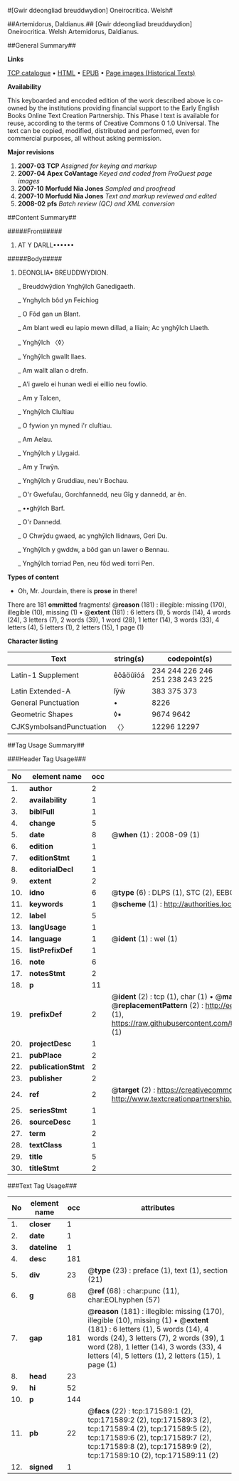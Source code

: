 #[Gwir ddeongliad breuddwydion] Oneirocritica. Welsh#

##Artemidorus, Daldianus.##
[Gwir ddeongliad breuddwydion]
Oneirocritica. Welsh
Artemidorus, Daldianus.

##General Summary##

**Links**

[TCP catalogue](http://www.ota.ox.ac.uk/tcp/)  • 
[HTML](http://tei.it.ox.ac.uk/tcp/Texts-HTML/free/A75/A75627.html)  • 
[EPUB](http://tei.it.ox.ac.uk/tcp/Texts-EPUB/free/A75/A75627.epub) • 
[Page images (Historical Texts)](https://data.historicaltexts.jisc.ac.uk/view?pubId=eebo-45504694e&pageId=eebo-45504694e-171589-1)

**Availability**

This keyboarded and encoded edition of the
	       work described above is co-owned by the institutions
	       providing financial support to the Early English Books
	       Online Text Creation Partnership. This Phase I text is
	       available for reuse, according to the terms of Creative
	       Commons 0 1.0 Universal. The text can be copied,
	       modified, distributed and performed, even for
	       commercial purposes, all without asking permission.

**Major revisions**

1. __2007-03__ __TCP__ *Assigned for keying and markup*
1. __2007-04__ __Apex CoVantage__ *Keyed and coded from ProQuest page images*
1. __2007-10__ __Morfudd Nia Jones__ *Sampled and proofread*
1. __2007-10__ __Morfudd Nia Jones__ *Text and markup reviewed and edited*
1. __2008-02__ __pfs__ *Batch review (QC) and XML conversion*

##Content Summary##

#####Front#####

1. AT Y DARLL••••••

#####Body#####

1. DEONGLIA• BREUDDWYDION.

    _ Breuddwŷdion Ynghŷlch Ganedigaeth.

    _ Ynghylch bôd yn Feichiog

    _ O Fôd gan un Blant.

    _ Am blant wedi eu lapio mewn dillad, a lliain; Ac ynghŷlch Llaeth.

    _ Ynghŷlch 〈◊〉

    _ Ynghŷlch gwallt llaes.

    _ Am wallt allan o drefn.

    _ A'i gwelo ei hunan wedi ei eillio neu fowlio.

    _ Am y Talcen,

    _ Ynghŷlch Cluſtiau

    _ O fywion yn myned i'r cluſtiau.

    _ Am Aelau.

    _ Ynghŷlch y Llygaid.

    _ Am y Trwŷn.

    _ Ynghŷlch y Gruddiau, neu'r Bochau.

    _ O'r Gwefuſau, Gorchfannedd, neu Gîg y dannedd, ar ên.

    _ ••ghŷlch Barf.

    _ O'r Dannedd.

    _ O Chwŷdu gwaed, ac ynghŷlch llidnaws, Geri Du.

    _ Ynghŷlch y gwddw, a bôd gan un lawer o Bennau.

    _ Ynghŷlch torriad Pen, neu fôd wedi torri Pen.

**Types of content**

  * Oh, Mr. Jourdain, there is **prose** in there!

There are 181 **ommitted** fragments! 
 @__reason__ (181) : illegible: missing (170), illegible (10), missing (1)  •  @__extent__ (181) : 6 letters (1), 5 words (14), 4 words (24), 3 letters (7), 2 words (39), 1 word (28), 1 letter (14), 3 words (33), 4 letters (4), 5 letters (1), 2 letters (15), 1 page (1)

**Character listing**


|Text|string(s)|codepoint(s)|
|---|---|---|
|Latin-1 Supplement|êôâöûîóá|234 244 226 246 251 238 243 225|
|Latin Extended-A|ſŷŵ|383 375 373|
|General Punctuation|•|8226|
|Geometric Shapes|◊▪|9674 9642|
|CJKSymbolsandPunctuation|〈〉|12296 12297|

##Tag Usage Summary##

###Header Tag Usage###

|No|element name|occ|attributes|
|---|---|---|---|
|1.|__author__|2||
|2.|__availability__|1||
|3.|__biblFull__|1||
|4.|__change__|5||
|5.|__date__|8| @__when__ (1) : 2008-09 (1)|
|6.|__edition__|1||
|7.|__editionStmt__|1||
|8.|__editorialDecl__|1||
|9.|__extent__|2||
|10.|__idno__|6| @__type__ (6) : DLPS (1), STC (2), EEBO-CITATION (1), OCLC (1), VID (1)|
|11.|__keywords__|1| @__scheme__ (1) : http://authorities.loc.gov/ (1)|
|12.|__label__|5||
|13.|__langUsage__|1||
|14.|__language__|1| @__ident__ (1) : wel (1)|
|15.|__listPrefixDef__|1||
|16.|__note__|6||
|17.|__notesStmt__|2||
|18.|__p__|11||
|19.|__prefixDef__|2| @__ident__ (2) : tcp (1), char (1)  •  @__matchPattern__ (2) : ([0-9\-]+):([0-9IVX]+) (1), (.+) (1)  •  @__replacementPattern__ (2) : http://eebo.chadwyck.com/downloadtiff?vid=$1&page=$2 (1), https://raw.githubusercontent.com/textcreationpartnership/Texts/master/tcpchars.xml#$1 (1)|
|20.|__projectDesc__|1||
|21.|__pubPlace__|2||
|22.|__publicationStmt__|2||
|23.|__publisher__|2||
|24.|__ref__|2| @__target__ (2) : https://creativecommons.org/publicdomain/zero/1.0/ (1), http://www.textcreationpartnership.org/docs/. (1)|
|25.|__seriesStmt__|1||
|26.|__sourceDesc__|1||
|27.|__term__|2||
|28.|__textClass__|1||
|29.|__title__|5||
|30.|__titleStmt__|2||


###Text Tag Usage###

|No|element name|occ|attributes|
|---|---|---|---|
|1.|__closer__|1||
|2.|__date__|1||
|3.|__dateline__|1||
|4.|__desc__|181||
|5.|__div__|23| @__type__ (23) : preface (1), text (1), section (21)|
|6.|__g__|68| @__ref__ (68) : char:punc (11), char:EOLhyphen (57)|
|7.|__gap__|181| @__reason__ (181) : illegible: missing (170), illegible (10), missing (1)  •  @__extent__ (181) : 6 letters (1), 5 words (14), 4 words (24), 3 letters (7), 2 words (39), 1 word (28), 1 letter (14), 3 words (33), 4 letters (4), 5 letters (1), 2 letters (15), 1 page (1)|
|8.|__head__|23||
|9.|__hi__|52||
|10.|__p__|144||
|11.|__pb__|22| @__facs__ (22) : tcp:171589:1 (2), tcp:171589:2 (2), tcp:171589:3 (2), tcp:171589:4 (2), tcp:171589:5 (2), tcp:171589:6 (2), tcp:171589:7 (2), tcp:171589:8 (2), tcp:171589:9 (2), tcp:171589:10 (2), tcp:171589:11 (2)|
|12.|__signed__|1||
